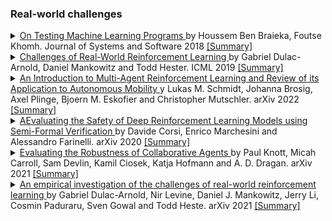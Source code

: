 ### Real-world challenges

<details> <summary> <a href="https://arxiv.org/pdf/1812.02257.pdf"> On Testing Machine Learning Programs </a>by Houssem Ben Braieka, Foutse Khomh. Journal of Systems and Software 2018 <a href="https://www.Summary.so/instadeep/Multiagent-Learning-Basics-Challenges-and-Prospect-21cb7b4294b84a4188cafd184a3deed8"> [Summary] </a> </summary>  TODO: add abstract <br> - </details>

<details> <summary> <a href="https://arxiv.org/pdf/1904.12901.pdf"> Challenges of Real-World Reinforcement Learning </a>by Gabriel Dulac-Arnold, Daniel Mankowitz and Todd Hester. ICML 2019 <a href="https://www.Summary.so/instadeep/Multiagent-Learning-Basics-Challenges-and-Prospect-21cb7b4294b84a4188cafd184a3deed8"> [Summary] </a> </summary>  TODO: add abstract <br> - </details>

<details> <summary> <a href="https://arxiv.org/abs/2203.07676"> An Introduction to Multi-Agent Reinforcement Learning and Review of its Application to Autonomous Mobility </a>y Lukas M. Schmidt, Johanna Brosig, Axel Plinge, Bjoern M. Eskofier and Christopher Mutschler. arXiv 2022 <a href="https://www.Summary.so/instadeep/Multiagent-Learning-Basics-Challenges-and-Prospect-21cb7b4294b84a4188cafd184a3deed8"> [Summary] </a> </summary>  TODO: add abstract <br> - </details>

<details> <summary> <a href="https://arxiv.org/pdf/2010.09387.pdf"> AEvaluating the Safety of Deep Reinforcement Learning Models using Semi-Formal Verification </a>by Davide Corsi, Enrico Marchesini and Alessandro Farinelli. arXiv 2020 <a href="https://www.Summary.so/instadeep/Multiagent-Learning-Basics-Challenges-and-Prospect-21cb7b4294b84a4188cafd184a3deed8"> [Summary] </a> </summary>  TODO: add abstract <br> - </details>

<details> <summary> <a href="https://arxiv.org/pdf/2101.05507.pdf"> Evaluating the Robustness of Collaborative Agents </a>by Paul Knott, Micah Carroll, Sam Devlin, Kamil Ciosek, Katja Hofmann and A. D. Dragan. arXiv 2021 <a href="https://www.Summary.so/instadeep/Multiagent-Learning-Basics-Challenges-and-Prospect-21cb7b4294b84a4188cafd184a3deed8"> [Summary] </a> </summary>  TODO: add abstract <br> - </details>

<details> <summary> <a href="https://arxiv.org/pdf/2003.11881.pdf"> An empirical investigation of the challenges of real-world reinforcement learning </a>by Gabriel Dulac-Arnold, Nir Levine, Daniel J. Mankowitz, Jerry Li, Cosmin Paduraru, Sven Gowal and Todd Heste. arXiv 2021 <a href="https://www.Summary.so/instadeep/Multiagent-Learning-Basics-Challenges-and-Prospect-21cb7b4294b84a4188cafd184a3deed8"> [Summary] </a> </summary>  TODO: add abstract <br> - </details>